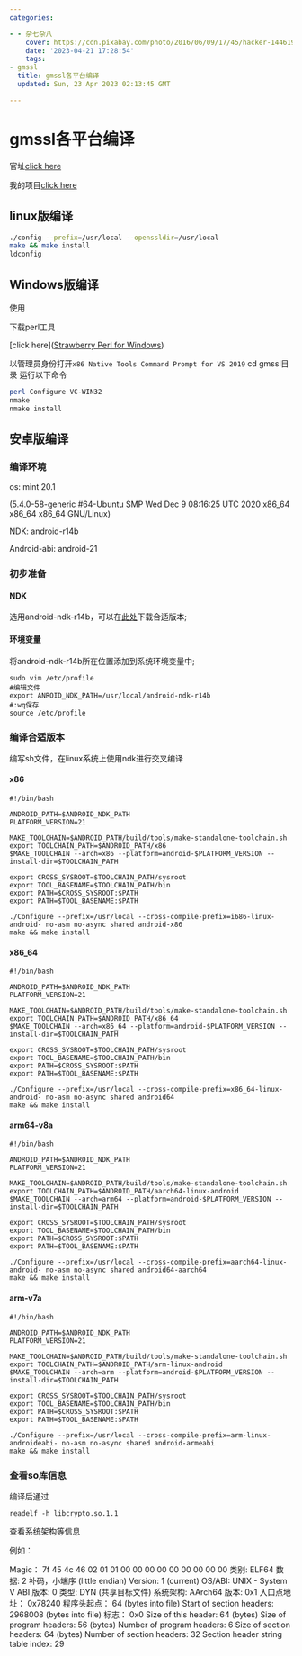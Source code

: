 ```yaml
---
categories:

- - 杂七杂八
    cover: https://cdn.pixabay.com/photo/2016/06/09/17/45/hacker-1446193_960_720.jpg
    date: '2023-04-21 17:28:54'
    tags:
- gmssl
  title: gmssl各平台编译
  updated: Sun, 23 Apr 2023 02:13:45 GMT

---
```


# gmssl各平台编译

官址[click here]()

我的项目[click here](https://github.com/115Jiege/Gmssl.git)

## linux版编译

```bash
./config --prefix=/usr/local --openssldir=/usr/local
make && make install
ldconfig
```

## Windows版编译

使用

下载perl工具

[click here]([Strawberry Perl for Windows](https://strawberryperl.com/))

以管理员身份打开`x86 Native Tools Command Prompt for VS 2019` cd gmssl目录 运行以下命令

```bash
perl Configure VC-WIN32
nmake 
nmake install
```

## 安卓版编译

### 编译环境

os: mint 20.1

(5.4.0-58-generic #64-Ubuntu SMP Wed Dec 9 08:16:25 UTC 2020 x86_64 x86_64 x86_64 GNU/Linux)

NDK: android-r14b

Android-abi: android-21

### 初步准备

#### NDK

选用android-ndk-r14b，可以在[此处](https://www.androiddevtools.cn/)下载合适版本;

#### 环境变量

将android-ndk-r14b所在位置添加到系统环境变量中;

```
sudo vim /etc/profile
#编辑文件
export ANROID_NDK_PATH=/usr/local/android-ndk-r14b
#:wq保存
source /etc/profile
```

### 编译合适版本

编写sh文件，在linux系统上使用ndk进行交叉编译

#### x86

```
#!/bin/bash

ANDROID_PATH=$ANDROID_NDK_PATH
PLATFORM_VERSION=21

MAKE_TOOLCHAIN=$ANDROID_PATH/build/tools/make-standalone-toolchain.sh
export TOOLCHAIN_PATH=$ANDROID_PATH/x86
$MAKE_TOOLCHAIN --arch=x86 --platform=android-$PLATFORM_VERSION --install-dir=$TOOLCHAIN_PATH

export CROSS_SYSROOT=$TOOLCHAIN_PATH/sysroot
export TOOL_BASENAME=$TOOLCHAIN_PATH/bin
export PATH=$CROSS_SYSROOT:$PATH
export PATH=$TOOL_BASENAME:$PATH

./Configure --prefix=/usr/local --cross-compile-prefix=i686-linux-android- no-asm no-async shared android-x86
make && make install
```

#### x86_64

```
#!/bin/bash

ANDROID_PATH=$ANDROID_NDK_PATH
PLATFORM_VERSION=21

MAKE_TOOLCHAIN=$ANDROID_PATH/build/tools/make-standalone-toolchain.sh
export TOOLCHAIN_PATH=$ANDROID_PATH/x86_64
$MAKE_TOOLCHAIN --arch=x86_64 --platform=android-$PLATFORM_VERSION --install-dir=$TOOLCHAIN_PATH

export CROSS_SYSROOT=$TOOLCHAIN_PATH/sysroot
export TOOL_BASENAME=$TOOLCHAIN_PATH/bin
export PATH=$CROSS_SYSROOT:$PATH
export PATH=$TOOL_BASENAME:$PATH

./Configure --prefix=/usr/local --cross-compile-prefix=x86_64-linux-android- no-asm no-async shared android64
make && make install
```

#### arm64-v8a

```
#!/bin/bash

ANDROID_PATH=$ANDROID_NDK_PATH
PLATFORM_VERSION=21

MAKE_TOOLCHAIN=$ANDROID_PATH/build/tools/make-standalone-toolchain.sh
export TOOLCHAIN_PATH=$ANDROID_PATH/aarch64-linux-android
$MAKE_TOOLCHAIN --arch=arm64 --platform=android-$PLATFORM_VERSION --install-dir=$TOOLCHAIN_PATH

export CROSS_SYSROOT=$TOOLCHAIN_PATH/sysroot
export TOOL_BASENAME=$TOOLCHAIN_PATH/bin
export PATH=$CROSS_SYSROOT:$PATH
export PATH=$TOOL_BASENAME:$PATH

./Configure --prefix=/usr/local --cross-compile-prefix=aarch64-linux-android- no-asm no-async shared android64-aarch64
make && make install
```

#### arm-v7a

```
#!/bin/bash

ANDROID_PATH=$ANDROID_NDK_PATH
PLATFORM_VERSION=21

MAKE_TOOLCHAIN=$ANDROID_PATH/build/tools/make-standalone-toolchain.sh
export TOOLCHAIN_PATH=$ANDROID_PATH/arm-linux-android
$MAKE_TOOLCHAIN --arch=arm --platform=android-$PLATFORM_VERSION --install-dir=$TOOLCHAIN_PATH

export CROSS_SYSROOT=$TOOLCHAIN_PATH/sysroot
export TOOL_BASENAME=$TOOLCHAIN_PATH/bin
export PATH=$CROSS_SYSROOT:$PATH
export PATH=$TOOL_BASENAME:$PATH

./Configure --prefix=/usr/local --cross-compile-prefix=arm-linux-androideabi- no-asm no-async shared android-armeabi
make && make install
```

### 查看so库信息

编译后通过

```
readelf -h libcrypto.so.1.1
```

查看系统架构等信息

例如：

Magic：   7f 45 4c 46 02 01 01 00 00 00 00 00 00 00 00 00
类别:                              ELF64
数据:                              2 补码，小端序 (little endian)
Version:                           1 (current)
OS/ABI:                            UNIX - System V
ABI 版本:                          0
类型:                              DYN (共享目标文件)
系统架构:                          AArch64
版本:                              0x1
入口点地址：               0x78240
程序头起点：          64 (bytes into file)
Start of section headers:          2968008 (bytes into file)
标志：             0x0
Size of this header:               64 (bytes)
Size of program headers:           56 (bytes)
Number of program headers:         6
Size of section headers:           64 (bytes)
Number of section headers:         32
Section header string table index: 29
